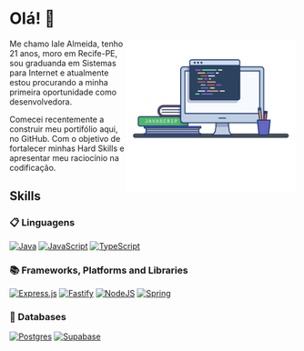 # Olá! 👋

<img align="right" src=".github/image.png" width="300"/> 

Me chamo Iale Almeida, tenho 21 anos, moro em Recife-PE, sou graduanda em Sistemas para Internet e atualmente estou procurando a minha primeira oportunidade como desenvolvedora.

Comecei recentemente a construir meu portifólio aqui, no GitHub. Com o objetivo de fortalecer minhas Hard Skills e apresentar meu raciocínio na codificação. 

## Skills

### 📋 Linguagens
[![Java](https://img.shields.io/badge/java-%23ED8B00.svg?style=for-the-badge&logo=openjdk&logoColor=white)]()
[![JavaScript](https://img.shields.io/badge/javascript-%23323330.svg?style=for-the-badge&logo=javascript&logoColor=%23F7DF1E)]()
[![TypeScript](https://img.shields.io/badge/typescript-%23007ACC.svg?style=for-the-badge&logo=typescript&logoColor=white)]()

### 📚 Frameworks, Platforms and Libraries

[![Express.js](https://img.shields.io/badge/express.js-%23404d59.svg?style=for-the-badge&logo=express&logoColor=%2361DAFB)]()
[![Fastify](https://img.shields.io/badge/fastify-%23000000.svg?style=for-the-badge&logo=fastify&logoColor=white)]()
[![NodeJS](https://img.shields.io/badge/node.js-6DA55F?style=for-the-badge&logo=node.js&logoColor=white)]()
[![Spring](https://img.shields.io/badge/spring-%236DB33F.svg?style=for-the-badge&logo=spring&logoColor=white)]()

### 💾 Databases

[![Postgres](https://img.shields.io/badge/postgres-%23316192.svg?style=for-the-badge&logo=postgresql&logoColor=white)]()
[![Supabase](https://img.shields.io/badge/Supabase-3ECF8E?style=for-the-badge&logo=supabase&logoColor=white)]()
